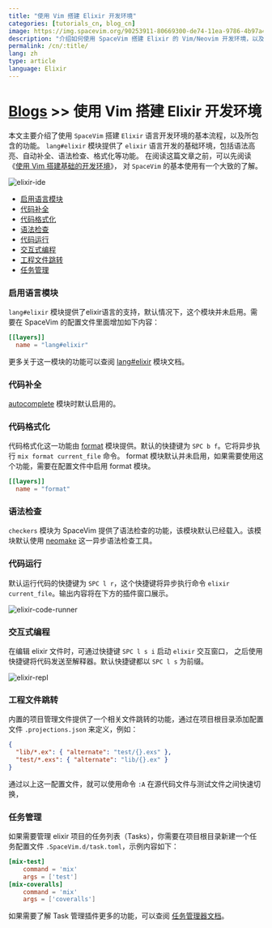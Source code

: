 ```yaml
---
title: "使用 Vim 搭建 Elixir 开发环境"
categories: [tutorials_cn, blog_cn]
image: https://img.spacevim.org/90253911-80669300-de74-11ea-9786-4b97a4091bc6.png
description: "介绍如何使用 SpaceVim 搭建 Elixir 的 Vim/Neovim 开发环境，以及 lang#elixir 模块所支持的功能特性、使用技巧"
permalink: /cn/:title/
lang: zh
type: article
language: Elixir
---
```


# [Blogs](../blog/) >> 使用 Vim 搭建 Elixir 开发环境

本文主要介绍了使用 `SpaceVim` 搭建 `Elixir` 语言开发环境的基本流程，以及所包含的功能。
`lang#elixir` 模块提供了 `elixir` 语言开发的基础环境，包括语法高亮、自动补全、语法检查、格式化等功能。
在阅读这篇文章之前，可以先阅读《[使用 Vim 搭建基础的开发环境](../use-vim-as-ide/)》，
对 `SpaceVim` 的基本使用有一个大致的了解。

![elixir-ide](https://img.spacevim.org/90253911-80669300-de74-11ea-9786-4b97a4091bc6.png)

<!-- vim-markdown-toc GFM -->

- [启用语言模块](#启用语言模块)
- [代码补全](#代码补全)
- [代码格式化](#代码格式化)
- [语法检查](#语法检查)
- [代码运行](#代码运行)
- [交互式编程](#交互式编程)
- [工程文件跳转](#工程文件跳转)
- [任务管理](#任务管理)

<!-- vim-markdown-toc -->

### 启用语言模块

`lang#elixir` 模块提供了elixir语言的支持，默认情况下，这个模块并未启用。需要在 SpaceVim 的配置文件里面增加如下内容：

```toml
[[layers]]
  name = "lang#elixir"
```

更多关于这一模块的功能可以查阅 [lang#elixir](../layers/lang/elixir/) 模块文档。

### 代码补全

[autocomplete](../layers/autocomplete/) 模块时默认启用的。

### 代码格式化

代码格式化这一功能由 [format](../layers/format) 模块提供。默认的快捷键为 `SPC b f`。它将异步执行 `mix format current_file` 命令。
format 模块默认并未启用，如果需要使用这个功能，需要在配置文件中启用 format 模块。

```toml
[[layers]]
  name = "format"
```

### 语法检查

`checkers` 模块为 SpaceVim 提供了语法检查的功能，该模块默认已经载入。该模块默认使用 [neomake](https://github.com/neomake/neomake)
这一异步语法检查工具。

### 代码运行

默认运行代码的快捷键为 `SPC l r`，这个快捷键将异步执行命令 `elixir current_file`。输出内容将在下方的插件窗口展示。

![elixir-code-runner](https://img.spacevim.org/90252211-accce000-de71-11ea-8a93-3f07e9cc2b69.png)

### 交互式编程

在编辑 elixir 文件时，可通过快捷键 `SPC l s i` 启动 `elixir` 交互窗口，
之后使用快捷键将代码发送至解释器。默认快捷键都以 `SPC l s` 为前缀。

![elixir-repl](https://img.spacevim.org/90252532-409eac00-de72-11ea-992e-8f0b678bdc51.png)

### 工程文件跳转

内置的项目管理文件提供了一个相关文件跳转的功能，通过在项目根目录添加配置文件 `.projections.json` 来定义，例如：

```json
{
  "lib/*.ex": { "alternate": "test/{}.exs" },
  "test/*.exs": { "alternate": "lib/{}.ex" }
}
```

通过以上这一配置文件，就可以使用命令 `:A` 在源代码文件与测试文件之间快速切换，

### 任务管理

如果需要管理 elixir 项目的任务列表（Tasks），你需要在项目根目录新建一个任务配置文件 `.SpaceVim.d/task.toml`，示例内容如下：

```toml
[mix-test]
    command = 'mix'
    args = ['test']
[mix-coveralls]
    command = 'mix'
    args = ['coveralls']
```

如果需要了解 Task 管理插件更多的功能，可以查阅 [任务管理器文档](../documentation/#任务管理)。
